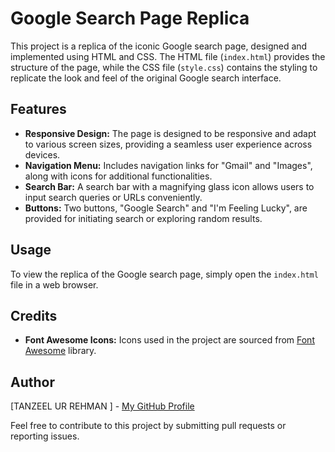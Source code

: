 # Google Search Page Replica

This project is a replica of the iconic Google search page, designed and implemented using HTML and CSS. The HTML file (`index.html`) provides the structure of the page, while the CSS file (`style.css`) contains the styling to replicate the look and feel of the original Google search interface.

## Features

- **Responsive Design:** The page is designed to be responsive and adapt to various screen sizes, providing a seamless user experience across devices.
- **Navigation Menu:** Includes navigation links for "Gmail" and "Images", along with icons for additional functionalities.
- **Search Bar:** A search bar with a magnifying glass icon allows users to input search queries or URLs conveniently.
- **Buttons:** Two buttons, "Google Search" and "I'm Feeling Lucky", are provided for initiating search or exploring random results.

## Usage

To view the replica of the Google search page, simply open the `index.html` file in a web browser.

## Credits

- **Font Awesome Icons:** Icons used in the project are sourced from [Font Awesome](https://fontawesome.com/) library.

## Author

[TANZEEL UR REHMAN ] - [My GitHub Profile](https://github.com/TanzeelMughal431)

Feel free to contribute to this project by submitting pull requests or reporting issues.
